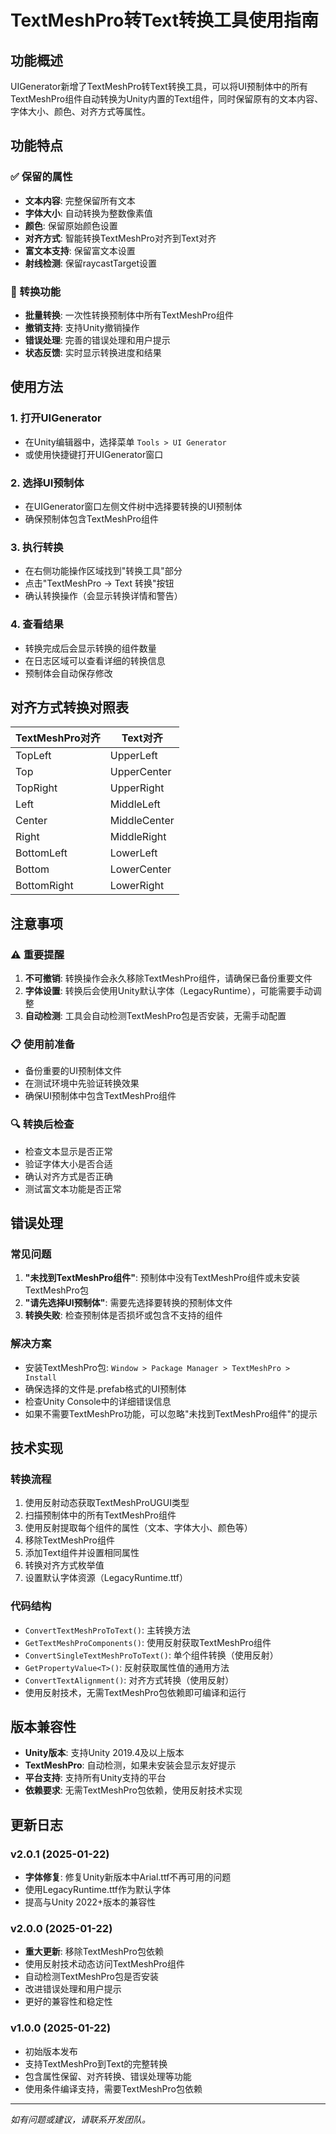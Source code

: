 # TextMeshPro转Text转换工具使用指南

## 功能概述

UIGenerator新增了TextMeshPro转Text转换工具，可以将UI预制体中的所有TextMeshPro组件自动转换为Unity内置的Text组件，同时保留原有的文本内容、字体大小、颜色、对齐方式等属性。

## 功能特点

### ✅ 保留的属性
- **文本内容**: 完整保留所有文本
- **字体大小**: 自动转换为整数像素值
- **颜色**: 保留原始颜色设置
- **对齐方式**: 智能转换TextMeshPro对齐到Text对齐
- **富文本支持**: 保留富文本设置
- **射线检测**: 保留raycastTarget设置

### 🔧 转换功能
- **批量转换**: 一次性转换预制体中所有TextMeshPro组件
- **撤销支持**: 支持Unity撤销操作
- **错误处理**: 完善的错误处理和用户提示
- **状态反馈**: 实时显示转换进度和结果

## 使用方法

### 1. 打开UIGenerator
- 在Unity编辑器中，选择菜单 `Tools > UI Generator`
- 或使用快捷键打开UIGenerator窗口

### 2. 选择UI预制体
- 在UIGenerator窗口左侧文件树中选择要转换的UI预制体
- 确保预制体包含TextMeshPro组件

### 3. 执行转换
- 在右侧功能操作区域找到"转换工具"部分
- 点击"TextMeshPro → Text 转换"按钮
- 确认转换操作（会显示转换详情和警告）

### 4. 查看结果
- 转换完成后会显示转换的组件数量
- 在日志区域可以查看详细的转换信息
- 预制体会自动保存修改

## 对齐方式转换对照表

| TextMeshPro对齐 | Text对齐 |
|----------------|----------|
| TopLeft | UpperLeft |
| Top | UpperCenter |
| TopRight | UpperRight |
| Left | MiddleLeft |
| Center | MiddleCenter |
| Right | MiddleRight |
| BottomLeft | LowerLeft |
| Bottom | LowerCenter |
| BottomRight | LowerRight |

## 注意事项

### ⚠️ 重要提醒
1. **不可撤销**: 转换操作会永久移除TextMeshPro组件，请确保已备份重要文件
2. **字体设置**: 转换后会使用Unity默认字体（LegacyRuntime），可能需要手动调整
3. **自动检测**: 工具会自动检测TextMeshPro包是否安装，无需手动配置

### 📋 使用前准备
- 备份重要的UI预制体文件
- 在测试环境中先验证转换效果
- 确保UI预制体中包含TextMeshPro组件

### 🔍 转换后检查
- 检查文本显示是否正常
- 验证字体大小是否合适
- 确认对齐方式是否正确
- 测试富文本功能是否正常

## 错误处理

### 常见问题
1. **"未找到TextMeshPro组件"**: 预制体中没有TextMeshPro组件或未安装TextMeshPro包
2. **"请先选择UI预制体"**: 需要先选择要转换的预制体文件
3. **转换失败**: 检查预制体是否损坏或包含不支持的组件

### 解决方案
- 安装TextMeshPro包: `Window > Package Manager > TextMeshPro > Install`
- 确保选择的文件是.prefab格式的UI预制体
- 检查Unity Console中的详细错误信息
- 如果不需要TextMeshPro功能，可以忽略"未找到TextMeshPro组件"的提示

## 技术实现

### 转换流程
1. 使用反射动态获取TextMeshProUGUI类型
2. 扫描预制体中的所有TextMeshPro组件
3. 使用反射提取每个组件的属性（文本、字体大小、颜色等）
4. 移除TextMeshPro组件
5. 添加Text组件并设置相同属性
6. 转换对齐方式枚举值
7. 设置默认字体资源（LegacyRuntime.ttf）

### 代码结构
- `ConvertTextMeshProToText()`: 主转换方法
- `GetTextMeshProComponents()`: 使用反射获取TextMeshPro组件
- `ConvertSingleTextMeshProToText()`: 单个组件转换（使用反射）
- `GetPropertyValue<T>()`: 反射获取属性值的通用方法
- `ConvertTextAlignment()`: 对齐方式转换（使用反射）
- 使用反射技术，无需TextMeshPro包依赖即可编译和运行

## 版本兼容性

- **Unity版本**: 支持Unity 2019.4及以上版本
- **TextMeshPro**: 自动检测，如果未安装会显示友好提示
- **平台支持**: 支持所有Unity支持的平台
- **依赖要求**: 无需TextMeshPro包依赖，使用反射技术实现

## 更新日志

### v2.0.1 (2025-01-22)
- **字体修复**: 修复Unity新版本中Arial.ttf不再可用的问题
- 使用LegacyRuntime.ttf作为默认字体
- 提高与Unity 2022+版本的兼容性

### v2.0.0 (2025-01-22)
- **重大更新**: 移除TextMeshPro包依赖
- 使用反射技术动态访问TextMeshPro组件
- 自动检测TextMeshPro包是否安装
- 改进错误处理和用户提示
- 更好的兼容性和稳定性

### v1.0.0 (2025-01-22)
- 初始版本发布
- 支持TextMeshPro到Text的完整转换
- 包含属性保留、对齐转换、错误处理等功能
- 使用条件编译支持，需要TextMeshPro包依赖

---

*如有问题或建议，请联系开发团队。*
